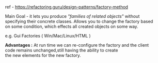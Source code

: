 
ref - https://refactoring.guru/design-patterns/factory-method

Main Goal - it lets you produce *"families of related objects"* without specifying their concrete classes. Allows you to change the factory based on some condition, which effects all created objects on some way.

e.g.
Gui Factories ( Win/Mac/Linux/HTML )

**Advantages :** 
At run time we can re-configure the factory and the client <br> 
code remains unchanged,still having the ability to create  <br>
the new elements for the new factory.